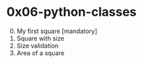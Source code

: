 # 0x06-python-classes

0. My first square [mandatory]
1. Square with size
2. Size validation
3. Area of a square
